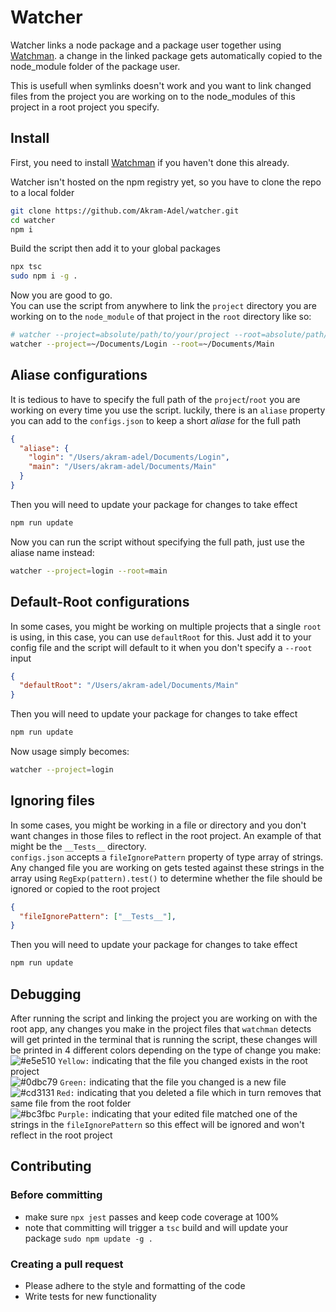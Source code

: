 # Watcher
Watcher links a node package and a package user together using [Watchman](https://facebook.github.io/watchman/). a change in the linked package gets automatically copied to the node_module folder of the package user.

This is usefull when symlinks doesn't work and you want to link changed files from the project you are working on to the node_modules of this project in a root project you specify.

## Install
First, you need to install [Watchman](https://facebook.github.io/watchman/docs/install.html) if you haven't done this already.

Watcher isn't hosted on the npm registry yet, so you have to clone the repo to a local folder
```sh
git clone https://github.com/Akram-Adel/watcher.git
cd watcher
npm i
```

Build the script then add it to your global packages
```sh
npx tsc
sudo npm i -g .
```

Now you are good to go. \
You can use the script from anywhere to link the `project` directory you are working on to the `node_module` of that project in the `root` directory like so:
```sh
# watcher --project=absolute/path/to/your/project --root=absolute/path/to/your/root
watcher --project=~/Documents/Login --root=~/Documents/Main
```

## Aliase configurations
It is tedious to have to specify the full path of the `project`/`root` you are working on every time you use the script. luckily, there is an `aliase` property you can add to the `configs.json` to keep a short *aliase* for the full path
```json
{
  "aliase": {
    "login": "/Users/akram-adel/Documents/Login",
    "main": "/Users/akram-adel/Documents/Main"
  }
}
```
Then you will need to update your package for changes to take effect
```sh
npm run update
```
Now you can run the script without specifying the full path, just use the aliase name instead:
```sh
watcher --project=login --root=main
```

## Default-Root configurations
In some cases, you might be working on multiple projects that a single `root` is using, in this case, you can use `defaultRoot` for this. Just add it to your config file and the script will default to it when you don't specify a `--root` input
```json
{
  "defaultRoot": "/Users/akram-adel/Documents/Main"
}
```
Then you will need to update your package for changes to take effect
```sh
npm run update
```
Now usage simply becomes:
```sh
watcher --project=login
```

## Ignoring files
In some cases, you might be working in a file or directory and you don't want changes in those files to reflect in the root project. An example of that might be the `__Tests__` directory. \
`configs.json` accepts a `fileIgnorePattern` property of type array of strings. Any changed file you are working on gets tested against these strings in the array using `RegExp(pattern).test()` to determine whether the file should be ignored or copied to the root project
```json
{
  "fileIgnorePattern": ["__Tests__"],
}
```
Then you will need to update your package for changes to take effect
```sh
npm run update
```

## Debugging
After running the script and linking the project you are working on with the root app, any changes you make in the project files that `watchman` detects will get printed in the terminal that is running the script, these changes will be printed in 4 different colors depending on the type of change you make: \
![#e5e510](https://via.placeholder.com/15/e5e510/000000?text=+) `Yellow:` indicating that the file you changed exists in the root project \
![#0dbc79](https://via.placeholder.com/15/0dbc79/000000?text=+) `Green:` indicating that the file you changed is a new file \
![#cd3131](https://via.placeholder.com/15/cd3131/000000?text=+) `Red:` indicating that you deleted a file which in turn removes that same file from the root folder \
![#bc3fbc](https://via.placeholder.com/15/bc3fbc/000000?text=+) `Purple:` indicating that your edited file matched one of the strings in the `fileIgnorePattern` so this effect will be ignored and won't reflect in the root project

## Contributing
### Before committing
- make sure `npx jest` passes and keep code coverage at 100%
- note that committing will trigger a `tsc` build and will update your package `sudo npm update -g .`
### Creating a pull request
- Please adhere to the style and formatting of the code
- Write tests for new functionality